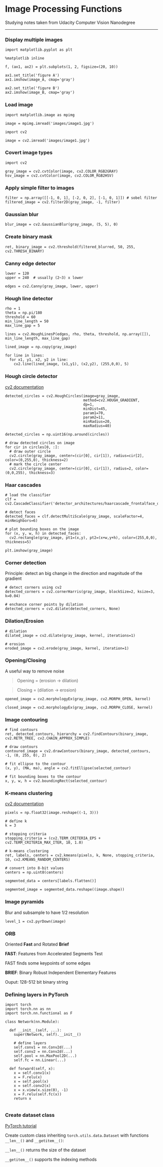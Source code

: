 # Image Processing Functions

Studying notes taken from Udacity Computer Vision Nanodegree

---

### Display multiple images

```python3
import matplotlib.pyplot as plt

%matplotlib inline

f, (ax1, ax2) = plt.subplots(1, 2, figsize=(20, 10))

ax1.set_title('figure A')
ax1.imshow(image_A, cmap='gray')

ax2.set_title('figure B')
ax2.imshow(image_B, cmap='gray')
```


### Load image

```python3
import matplotlib.image as mpimg

image = mpimg.imread('images/image1.jpg')
```

```python3
import cv2

image = cv2.imread('images/image1.jpg')
```

### Covert image types

```python3
import cv2

gray_image = cv2.cvtColor(image, cv2.COLOR_RGB2GRAY)
hsv_image = cv2.cvtColor(image, cv2.COLOR_RGB2HSV)
```

### Apply simple filter to images

```python3
filter = np.array([[-1, 0, 1], [-2, 0, 2], [-1, 0, 1]]) # sobel filter
filtered_image = cv2.filter2D(gray_image, -1, filter)
```

### Gaussian blur

```python3
blur_image = cv2.GaussianBlur(gray_image, (5, 5), 0)
```

### Create binary mask

```python3
ret, binary_image = cv2.threshold(filtered_blurred, 50, 255, cv2.THRESH_BINARY)
```

### Canny edge detector

```python3
lower = 120
upper = 240  # usually (2~3) x lower

edges = cv2.Canny(gray_image, lower, upper)
```

### Hough line detector

```python3
rho = 1
theta = np.pi/180
threshold = 60
min_line_length = 50
max_line_gap = 5

lines = cv2.HoughLinesP(edges, rho, theta, threshold, np.array([]), min_line_length, max_line_gap)

lined_image = np.copy(gray_image)

for line in lines:
  for x1, y1, x2, y2 in line:
    cv2.line(lined_image, (x1,y1), (x2,y2), (255,0,0), 5)

```

### Hough circle detector

[cv2 documentation](https://docs.opencv.org/master/d3/de5/tutorial_js_houghcircles.html)

```python3
detected_circles = cv2.HoughCircles(image=gray_image,
                                    method=cv2.HOUGH_GRADIENT,
                                    dp=1,
                                    minDist=45,
                                    param1=70,
                                    param2=11,
                                    minRadius=20,
                                    maxRadius=40)
                                    
detected_circles = np.uint16(np.around(circles))

# draw detected circles on image
for cir in circles[0, :]:
  # draw outer circle
  cv2.circle(gray_image, center=(cir[0], cir[1]), radius=cir[2], color=(0,255,0), thickness=2)
  # mark the circle center
  cv2.circle(gray_image, center=(cir[0], cir[1]), radius=2, color=(0,0,255), thickness=3)

```

### Haar cascades

```python3
# load the classifier
clf = cv2.CascadeClassifier('detector_architectures/haarcascade_frontalface_default.xml')

# detect faces
detected_faces = clf.detectMultiScale(gray_image, scaleFactor=4, minNeighbors=6)

# plot bounding boxes on the image
for (x, y, w, h) in detected_faces:
  cv2.rectangle(gray_image, pt1=(x,y), pt2=(x+w,y+h), color=(255,0,0), thickness=5)

plt.imshow(gray_image)
```


### Corner detection

Principle: detect an big change in the direction and magnitude of the gradient

```python3
# detect corners using cv2
detected_corners = cv2.cornerHarris(gray_image, blockSize=2, ksize=3, k=0.04)

# enchance corner points by dilation
detected_corners = cv2.dilate(detected_corners, None)
```

### Dilation/Erosion

```python3
# dilation
dilated_image = cv2.dilate(gray_image, kernel, iterations=1)

# erosion
eroded_image = cv2.erode(gray_image, kernel, iteration=1)
```

### Opening/Closing

A useful way to remove noise

> Opening = (erosion -> dilation)

> Closing = (dilation -> erosion)

```python3
opened_image = cv2.morphologyEx(gray_image, cv2.MORPH_OPEN, kernel)

closed_image = cv2.morphologyEx(gray_image, cv2.MORPH_CLOSE, kernel)
```

### Image contouring

```python3
# find contours
ret, detected_contours, hierarchy = cv2.findContours(binary_image, cv2.RETR_TREE, cv2.CHAIN_APPROX_SIMPLE)

# draw contours
contoured_image = cv2.drawContours(binary_image, detected_contours, -1, (0, 255, 0), 2)

# fit ellipse to the contour
(x, y), (MA, ma), angle = cv2.fitEllipse(selected_contour)

# fit bounding boxes to the contour
x, y, w, h = cv2.boundingRect(selected_contour)
```

### K-means clustering

[cv2 documentation](https://docs.opencv.org/3.0-beta/doc/py_tutorials/py_ml/py_kmeans/py_kmeans_opencv/py_kmeans_opencv.html)

```python3
pixels = np.float32(image.reshape((-1, 3)))

# define k
k = 3

# stopping criteria
stopping_criteria = (cv2.TERM_CRITERIA_EPS + cv2.TERM_CRITERIA_MAX_ITER, 10, 1.0)

# k-means clustering
ret, labels, centers = cv2.kmeans(pixels, k, None, stopping_criteria, 10, cv2.KMEANS_RANDOM_CENTERS)

# convert into 8-bit values
centers = np.uint8(centers)

segmented_data = centers[labels.flatten()]

segmented_image = segmented_data.reshape((image.shape))
```

### Image pyramids

Blur and subsample to have 1/2 resolution

```python3
level_1 = cv2.pyrDown(image)
```


### ORB

Oriented **Fast** and Rotated **Brief**

**FAST**: Features from Accelerated Segments Test

FAST finds some keypoints of some edges

**BRIEF**: Binary Robust Independent Elementary Features

Ouput: 128-512 bit binary string



### Defining layers in PyTorch

```python3
import torch
import torch.nn as nn
import torch.nn.functional as F

class Network(nn.Module):

  def __init__(self, ...):
    super(Network, self).__init__()
    
    # define layers
    self.conv1 = nn.Conv2d(...)
    self.conv2 = nn.Conv2d(...)
    self.pool = nn.MaxPool2D(...)
    self.fc = nn.Linear(...)
    
  def forward(self, x):
    x = self.conv1(x)
    x = F.relu(x)
    x = self.pool(x)
    x = self.conv2(x)
    x = x.view(x.size(0), -1)
    x = F.relu(self.fc(x))
    return x
    
```

### Create dataset class

[PyTorch tutorial](https://pytorch.org/tutorials/beginner/data_loading_tutorial.html)

Create custom class inheriting `torch.utils.data.Dataset` with functions `__len__()` and `__getitem__()`:

`__len__()` returns the size of the dataset

`__getitem__()` supports the indexing methods

```python3


```































